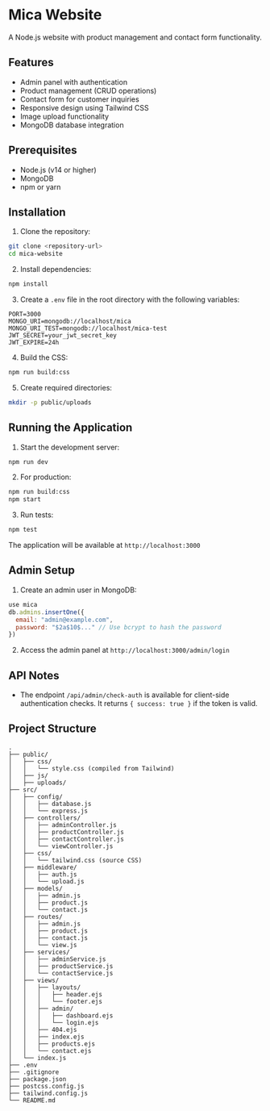 # Mica Website

A Node.js website with product management and contact form functionality.

## Features

- Admin panel with authentication
- Product management (CRUD operations)
- Contact form for customer inquiries
- Responsive design using Tailwind CSS
- Image upload functionality
- MongoDB database integration

## Prerequisites

- Node.js (v14 or higher)
- MongoDB
- npm or yarn

## Installation

1. Clone the repository:

```bash
git clone <repository-url>
cd mica-website
```

2. Install dependencies:

```bash
npm install
```

3. Create a `.env` file in the root directory with the following variables:

```
PORT=3000
MONGO_URI=mongodb://localhost/mica
MONGO_URI_TEST=mongodb://localhost/mica-test
JWT_SECRET=your_jwt_secret_key
JWT_EXPIRE=24h
```

4. Build the CSS:

```bash
npm run build:css
```

5. Create required directories:

```bash
mkdir -p public/uploads
```

## Running the Application

1. Start the development server:

```bash
npm run dev
```

2. For production:

```bash
npm run build:css
npm start
```

3. Run tests:

```bash
npm test
```

The application will be available at `http://localhost:3000`

## Admin Setup

1. Create an admin user in MongoDB:

```javascript
use mica
db.admins.insertOne({
  email: "admin@example.com",
  password: "$2a$10$..." // Use bcrypt to hash the password
})
```

2. Access the admin panel at `http://localhost:3000/admin/login`

## API Notes

- The endpoint `/api/admin/check-auth` is available for client-side authentication checks. It returns `{ success: true }` if the token is valid.

## Project Structure

```
.
├── public/
│   ├── css/
│   │   └── style.css (compiled from Tailwind)
│   ├── js/
│   ├── uploads/
├── src/
│   ├── config/
│   │   ├── database.js
│   │   └── express.js
│   ├── controllers/
│   │   ├── adminController.js
│   │   ├── productController.js
│   │   ├── contactController.js
│   │   └── viewController.js
│   ├── css/
│   │   └── tailwind.css (source CSS)
│   ├── middleware/
│   │   ├── auth.js
│   │   └── upload.js
│   ├── models/
│   │   ├── admin.js
│   │   ├── product.js
│   │   └── contact.js
│   ├── routes/
│   │   ├── admin.js
│   │   ├── product.js
│   │   ├── contact.js
│   │   └── view.js
│   ├── services/
│   │   ├── adminService.js
│   │   ├── productService.js
│   │   └── contactService.js
│   ├── views/
│   │   ├── layouts/
│   │   │   ├── header.ejs
│   │   │   └── footer.ejs
│   │   ├── admin/
│   │   │   ├── dashboard.ejs
│   │   │   └── login.ejs
│   │   ├── 404.ejs
│   │   ├── index.ejs
│   │   ├── products.ejs
│   │   └── contact.ejs
│   └── index.js
├── .env
├── .gitignore
├── package.json
├── postcss.config.js
├── tailwind.config.js
└── README.md
```
